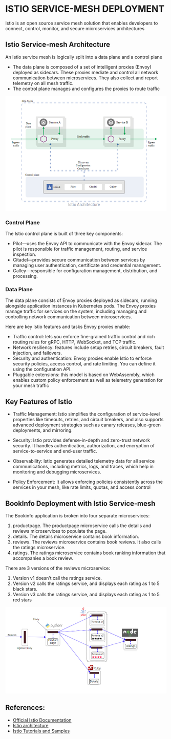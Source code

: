 # ISTIO SERVICE-MESH DEPLOYMENT
Istio is an open source service mesh solution that enables developers to connect, control, monitor, and secure microservices architectures

## Istio Service-mesh Architecture
An Istio service mesh is logically split into a data plane and a control plane

- The data plane is composed of a set of intelligent proxies (Envoy) deployed as sidecars. These proxies mediate and control all network communication between microservices. They also collect and report telemetry on all mesh traffic.
- The control plane manages and configures the proxies to route traffic

![IstioServicemeshArchitecture](servicemeshdiagrams/IstioServicemeshArchitecture.png)

### Control Plane
The Istio control plane is built of three key components:

- Pilot—uses the Envoy API to communicate with the Envoy sidecar. The pilot is responsible for traffic management, routing, and service inspection.
- Citadel—provides secure communication between services by managing user authentication, certificate and credential management.
- Galley—responsible for configuration management, distribution, and processing.

### Data Plane
The data plane consists of Envoy proxies deployed as sidecars, running alongside application instances in Kubernetes pods. The Envoy proxies manage traffic for services on the system, including managing and controlling network communication between microservices.

Here are key Istio features and tasks Envoy proxies enable:

- Traffic control: lets you enforce fine-grained traffic control and rich routing rules for gRPC, HTTP, WebSocket, and TCP traffic.
- Network resiliency: features include setup retries, circuit breakers, fault injection, and failovers.
- Security and authentication: Envoy proxies enable Istio to enforce security policies, access control, and rate limiting. You can define it using the configuration API.
- Pluggable extensions: this model is based on WebAssembly, which enables custom policy enforcement as well as telemetry generation for your mesh traffic

## Key Features of Istio
- Traffic Management: Istio simplifies the configuration of service-level properties like timeouts, retries, and circuit breakers, and also supports advanced deployment strategies such as canary releases, blue-green deployments, and mirroring.

- Security: Istio provides defense-in-depth and zero-trust network security. It handles authentication, authorization, and encryption of service-to-service and end-user traffic.

- Observability: Istio generates detailed telemetry data for all service communications, including metrics, logs, and traces, which help in monitoring and debugging microservices.

- Policy Enforcement: It allows enforcing policies consistently across the services in your mesh, like rate limits, quotas, and access control

## BookInfo Deployment with Istio Service-mesh
The Bookinfo application is broken into four separate microservices:

1. productpage. The productpage microservice calls the details and reviews microservices to populate the page.
2. details. The details microservice contains book information.
3. reviews. The reviews microservice contains book reviews. It also calls the ratings microservice.
4. ratings. The ratings microservice contains book ranking information that accompanies a book review.

There are 3 versions of the reviews microservice:
1. Version v1 doesn’t call the ratings service.
2. Version v2 calls the ratings service, and displays each rating as 1 to 5 black stars.
3. Version v3 calls the ratings service, and displays each rating as 1 to 5 red stars

![servicemeshbookinfo](servicemeshdiagrams/servicemeshbookinfo.png)

## References:
- [Official Istio Documentation](https://istio.io/latest/docs/)
- [Istio architecture](https://www.solo.io/topics/istio/istio-architecture/)
- [Istio Tutorials and Samples](https://www.solo.io/topics/istio/istio-tutorial/)